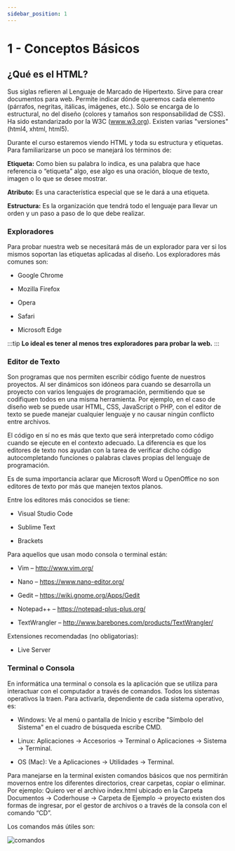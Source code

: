 ```yaml
---
sidebar_position: 1
---
```


# 1 - Conceptos Básicos

## ¿Qué es el HTML?

Sus siglas refieren al Lenguaje de Marcado de Hipertexto. Sirve para crear documentos para web. Permite indicar dónde queremos cada elemento (párrafos, negritas, itálicas, imágenes, etc.). Sólo se encarga de lo estructural, no del diseño (colores y tamaños son responsabilidad de CSS). Ha sido estandarizado por la W3C (www.w3.org). Existen varias "versiones" (html4, xhtml, html5).

Durante el curso estaremos viendo HTML y toda su estructura y etiquetas. Para familiarizarse un poco se manejará los términos de:

**Etiqueta:** Como bien su palabra lo indica, es una palabra que hace referencia o “etiqueta” algo, ese algo es una oración, bloque de texto, imagen o lo que se desee mostrar.

**Atributo:** Es una característica especial que se le dará a una etiqueta.

**Estructura:** Es la organización que tendrá todo el lenguaje para llevar un orden y un paso a paso de lo que debe realizar.




### Exploradores
Para probar nuestra web se necesitará más de un explorador para ver si los mismos soportan las etiquetas aplicadas al diseño. Los exploradores más comunes son:

- Google Chrome

- Mozilla Firefox

- Opera

- Safari

- Microsoft Edge

:::tip
**Lo ideal es tener al menos tres exploradores para probar la web.**
:::


### Editor de Texto
Son programas que nos permiten escribir código fuente de nuestros proyectos. Al ser dinámicos son idóneos para cuando se desarrolla un proyecto con varios lenguajes de programación, permitiendo que se codifiquen todos en una misma herramienta. Por ejemplo, en el caso de diseño web se puede usar HTML, CSS, JavaScript o PHP, con el editor de texto se puede manejar cualquier lenguaje y no causar ningún conflicto entre archivos.

El código en sí no es más que texto que será interpretado como código cuando se ejecute en el contexto adecuado. La diferencia es que los editores de texto nos ayudan con la tarea de verificar dicho código autocompletando funciones o palabras claves propias del lenguaje de programación.

Es de suma importancia aclarar que Microsoft Word u OpenOffice no son editores de texto por más que manejen textos planos.

Entre los editores más conocidos se tiene:

- Visual Studio Code

- Sublime Text

- Brackets

Para aquellos que usan modo consola o terminal están:

- Vim – http://www.vim.org/

- Nano – https://www.nano-editor.org/

- Gedit – https://wiki.gnome.org/Apps/Gedit

- Notepad++ – https://notepad-plus-plus.org/

- TextWrangler – http://www.barebones.com/products/TextWrangler/

Extensiones recomendadas (no obligatorias):

- Live Server

### Terminal o Consola

En informática una terminal o consola es la aplicación que se utiliza para interactuar con el computador a través de comandos. Todos los sistemas operativos la traen. Para activarla, dependiente de cada sistema operativo, es:

- Windows: Ve al menú o pantalla de Inicio y escribe "Símbolo del Sistema" en el cuadro de búsqueda escribe CMD.

- Linux: Aplicaciones → Accesorios → Terminal o Aplicaciones → Sistema → Terminal.

- OS (Mac): Ve a Aplicaciones → Utilidades → Terminal.

Para manejarse en la terminal existen comandos básicos que nos permitirán movernos entre los diferentes directorios, crear carpetas, copiar o eliminar. 
Por ejemplo: Quiero ver el archivo index.html ubicado en la Carpeta Documentos -> Coderhouse -> Carpeta de Ejemplo -> proyecto existen dos formas de ingresar, por el gestor de archivos o a través de la consola con el comando “CD”.

Los comandos más útiles son:

![comandos](/img/comandos.png)